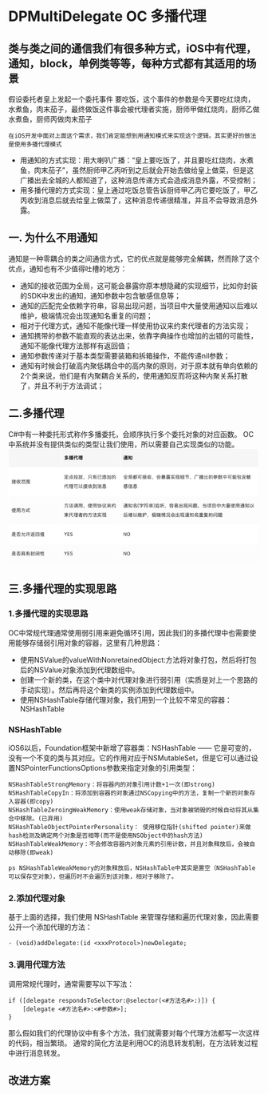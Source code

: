 # DPMultiDelegate OC 多播代理
## 类与类之间的通信我们有很多种方式，iOS中有代理，通知，block，单例类等等，每种方式都有其适用的场景
假设委托者皇上发起一个委托事件 要吃饭，这个事件的参数是今天要吃红烧肉，水煮鱼，肉末茄子，最终做饭这件事会被代理者实施，厨师甲做红烧肉，厨师乙做水煮鱼，厨师丙做肉末茄子

```
在iOS开发中面对上面这个需求，我们肯定能想到用通知模式来实现这个逻辑。其实更好的做法是使用多播代理模式
```

* 用通知的方式实现：用大喇叭广播：“皇上要吃饭了，并且要吃红烧肉，水煮鱼，肉末茄子”，虽然厨师甲乙丙听到之后就会开始去做给皇上做菜，但是这广播出去全城的人都知道了，这种消息传递方式会造成消息外露，不受控制；
* 用多播代理的方式实现：皇上通过吃饭总管告诉厨师甲乙丙它要吃饭了，甲乙丙收到消息后就去给皇上做菜了，这种消息传递很精准，并且不会导致消息外露。

## 一. 为什么不用通知
通知是一种零耦合的类之间通信方式，它的优点就是能够完全解耦，然而除了这个优点，通知也有不少值得吐槽的地方：

* 通知的接收范围为全局，这可能会暴露你原本想隐藏的实现细节，比如你封装的SDK中发出的通知，通知参数中包含敏感信息等；
* 通知的匹配完全依赖字符串，容易出现问题，当项目中大量使用通知以后难以维护，极端情况会出现通知名重复的问题；
* 相对于代理方式，通知不能像代理一样使用协议来约束代理者的方法实现；
* 通知携带的参数不能直观的表达出来，依靠字典操作也增加的出错的可能性，通知不能像代理方法那样有返回值；
* 通知参数传递对于基本类型需要装箱和拆箱操作，不能传递nil参数；
* 通知有时候会打破高内聚低耦合中的高内聚的原则，对于原本就有单向依赖的2个类来说，他们是有内聚耦合关系的，使用通知反而将这种内聚关系打散了，并且不利于方法调试；

## 二.多播代理
C#中有一种委托形式称作多播委托，会顺序执行多个委托对象的对应函数。 OC中系统并没有提供类似的类型让我们使用，所以需要自己实现类似的功能。
</br>
![图片名称](https://github.com/dongpeng66/DPMultiDelegate/blob/master/1.png)
## 三.多播代理的实现思路
### 1.多播代理的实现思路
OC中常规代理通常使用弱引用来避免循环引用，因此我们的多播代理中也需要使用能够存储弱引用对象的容器，这里有几种思路：

* 使用NSValue的valueWithNonretainedObject:方法将对象打包，然后将打包后的NSValue对象添加到代理数组中。
* 创建一个新的类，在这个类中对代理对象进行弱引用（实质是对上一个思路的手动实现）。然后再将这个新类的实例添加到代理数组中。
* 使用NSHashTable存储代理对象，我们用到一个比较不常见的容器：NSHashTable


### NSHashTable
iOS6以后，Foundation框架中新增了容器类：NSHashTable —— 它是可变的，没有一个不变的类与其对应。它的作用对应于NSMutableSet，但是它可以通过设置NSPointerFunctionsOptions参数来指定对象的引用类型：

```
NSHashTableStrongMemory：将容器内的对象引用计数+1一次(即strong)
NSHashTableCopyIn：将添加到容器的对象通过NSCopying中的方法，复制一个新的对象存入容器(即copy)
NSHashTableZeroingWeakMemory：使用weak存储对象，当对象被销毁的时候自动将其从集合中移除。(已弃用)
NSHashTableObjectPointerPersonality： 使用移位指针(shifted pointer)来做hash检测及确定两个对象是否相等(而不是使用NSObject中的hash方法)
NSHashTableWeakMemory：不会修改容器内对象元素的引用计数，并且对象释放后，会被自动移除(即weak)

```

```
ps NSHashTableWeakMemory的对象释放后，NSHashTable中其实是置空（NSHashTable可以保存空对象），但遍历时不会遍历到该对象，相对于移除了。
```

### 2.添加代理对象

基于上面的选择，我们使用 NSHashTable 来管理存储和遍历代理对象，因此需要公开一个添加代理的方法：
```
- (void)addDelegate:(id <xxxProtocol>)newDelegate;
```

### 3.调用代理方法

调用常规代理时，通常需要写以下写法：
```
if ([delegate respondsToSelector:@selector(<#方法名#>:)]) {
    [delegate <#方法名#>:<#参数#>];
}
```

那么假如我们的代理协议中有多个方法，我们就需要对每个代理方法都写一次这样的代码，相当繁琐。 通常的简化方法是利用OC的消息转发机制，在方法转发过程中进行消息转发。

## 改进方案

